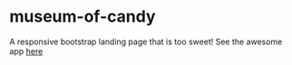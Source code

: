 # museum-of-candy
A responsive bootstrap landing page that is too sweet!
See the awesome app [here](http://www.website.com/)
